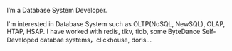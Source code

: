 I’m a Database System Developer.

I'm interested in Database System such as OLTP(NoSQL, NewSQL), OLAP, HTAP, HSAP. I have worked with redis, tikv, tidb, some ByteDance Self-Developed databae systems，clickhouse, doris...
